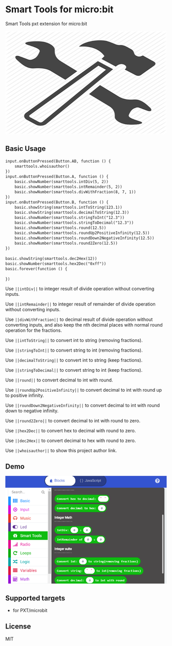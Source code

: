 # Smart Tools for micro:bit

Smart Tools pxt extension for micro:bit

![Alt text](https://github.com/51bit/SmartTools/raw/master/icon.png?raw=true "Smart Tools")

## Basic Usage

```blocks
input.onButtonPressed(Button.AB, function () {
    smarttools.whoisauthor()
})
input.onButtonPressed(Button.A, function () {
    basic.showNumber(smarttools.intDiv(5, 2))
    basic.showNumber(smarttools.intRemainder(5, 2))
    basic.showNumber(smarttools.divWithFraction(8, 7, 1))
})
input.onButtonPressed(Button.B, function () {
    basic.showString(smarttools.intToString(123.1))
    basic.showString(smarttools.decimalToString(12.3))
    basic.showNumber(smarttools.stringToInt("12.3"))
    basic.showNumber(smarttools.stringToDecimal("12.3"))
    basic.showNumber(smarttools.round(12.5))
    basic.showNumber(smarttools.roundUp2PositiveInfinity(12.5))
    basic.showNumber(smarttools.roundDown2NegativeInfinity(12.5))
    basic.showNumber(smarttools.round2Zero(12.5))
})

basic.showString(smarttools.dec2Hex(12))
basic.showNumber(smarttools.hex2Dec("0xff"))
basic.forever(function () {

})
```
Use ``||intDiv||`` to integer result of divide operation without converting inputs.

Use ``||intRemainder||`` to integer result of remainder of divide operation without converting inputs.

Use ``||divWithFraction||`` to decimal result of divide operation without converting inputs, and also keep the nth decimal places with normal round operation for the fractions.

Use ``||intToString||`` to convert int to string (removing fractions).

Use ``||stringToInt||`` to convert string to int (removing fractions).

Use ``||decimalToString||`` to convert int to string (keep fractions).

Use ``||stringToDecimal||`` to convert string to int (keep fractions).

Use ``||round||`` to convert decimal to int with round. 

Use ``||roundUp2PositiveInfinity||`` to convert decimal to int with round up to positive infinity. 

Use ``||roundDown2NegativeInfinity||`` to convert decimal to int with round down to negative infinity. 

Use ``||round2Zero||`` to convert decimal to int with round to zero. 

Use ``||hex2Dec||`` to convert hex to decimal with round to zero. 

Use ``||dec2Hex||`` to convert decimal to hex with round to zero. 

Use ``||whoisauthor||`` to show this project author link. 

## Demo

![Alt text](https://github.com/51bit/SmartTools/raw/master/smarttools.png?raw=true "Smart Tools makecode program screenshot")

## Supported targets

* for PXT/microbit

## License

MIT
